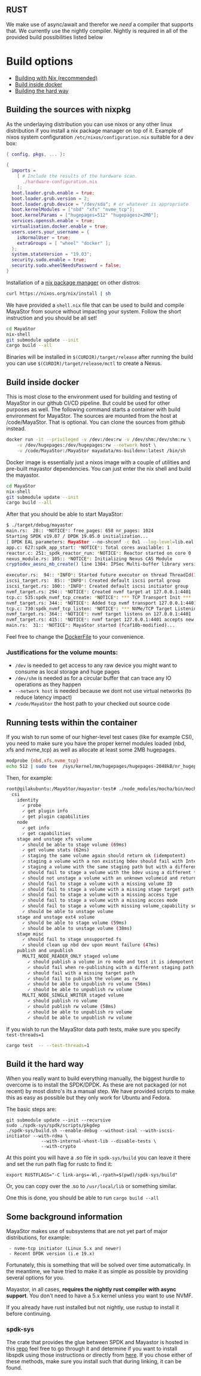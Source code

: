 ## RUST

We make use of async/await and therefor we *need* a compiler that supports that. We currently
use the nightly compiler. Nightly is required in all of the provided build possibilities listed below

Build options
==================
- [Building with Nix (recommended)](Building-the-sources-with-nixpkg)
- [Build inside docker](Build-inside-docker)
- [Building the hard way](Build-it-the-hard-way)

## Building the sources with nixpkg

As the underlaying distribution you can use nixos or any other linux
distribution if you install a nix package manager on top of it.
Example of nixos system configuration `/etc/nixos/configuration.nix`
suitable for a dev box:

```nix
{ config, pkgs, ... }:

{
  imports =
    [ # Include the results of the hardware scan.
      ./hardware-configuration.nix
    ];
  boot.loader.grub.enable = true;
  boot.loader.grub.version = 2;
  boot.loader.grub.device = "/dev/sda"; # or whatever is appropriate
  boot.kernelModules = ["nbd" "xfs" "nvme_tcp"];
  boot.kernelParams = ["hugepages=512" "hugepagesz=2MB"];
  services.openssh.enable = true;
  virtualisation.docker.enable = true;
  users.users.your_username = {
    isNormalUser = true;
    extraGroups = [ "wheel" "docker" ];
  };
  system.stateVersion = "19.03";
  security.sudo.enable = true;
  security.sudo.wheelNeedsPassword = false;
}
```

Installation of a [nix package manager](https://nixos.org/nix/download.html) on
other distros:

```bash
curl https://nixos.org/nix/install | sh
```

We have provided a `shell.nix` file that can be used to build and compile
MayaStor from source without impacting your system.
Follow the short instruction and you should be all set!

```bash
cd MayaStor
nix-shell
git submodule update --init
cargo build --all
```

Binaries will be installed in `$(CURDIR)/target/release` after running the build you can use
`$(CURDIR)/target/release/mctl` to create a Nexus.

## Build inside docker

This is most close to the environment used for building and testing of
MayaStor in our github CI/CD pipeline. But could be used for other purposes
as well. The following command starts a container with build environment
for MayaStor. The sources are mounted from the host at /code/MayaStor.
That is optional. You can clone the sources from github instead.

```bash
docker run -it --privileged -v /dev:/dev:rw -v /dev/shm:/dev/shm:rw \
    -v /dev/hugepages:/dev/hugepages:rw --network host \
    -v /code/MayaStor:/MayaStor mayadata/ms-buildenv:latest /bin/sh
```

Docker image is essentially just a nixos image with a couple of
utilities and pre-built mayastor dependencies. You can just
enter the nix shell and build the mayastor.

```bash
cd MayaStor
nix-shell
git submodule update --init
cargo build --all
```

After that you should be able to start MayaStor:

```bash
$ ./target/debug/mayastor
main.rs:  28:: *NOTICE*: free_pages: 658 nr_pages: 1024
Starting SPDK v19.07 / DPDK 19.05.0 initialization...
[ DPDK EAL parameters: MayaStor --no-shconf -c 0x1 --log-level=lib.eal:6 --log-level=lib.cryptodev:5 --log-level=user1:6 --base-virtaddr=0x200000000000 --match-allocations --file-prefix=spdk_pid57086 ]
app.c: 627:spdk_app_start: *NOTICE*: Total cores available: 1
reactor.c: 251:_spdk_reactor_run: *NOTICE*: Reactor started on core 0
nexus_module.rs: 105:: *NOTICE*: Initializing Nexus CAS Module
cryptodev_aesni_mb_create() line 1304: IPSec Multi-buffer library version used: 0.52.0

executor.rs:  94:: *INFO*: Started future executor on thread ThreadId(1)
iscsi_target.rs:  85:: *INFO*: Created default iscsi portal group
iscsi_target.rs: 100:: *INFO*: Created default iscsi initiator group
nvmf_target.rs: 294:: *NOTICE*: Created nvmf target at 127.0.0.1:4401
tcp.c: 535:spdk_nvmf_tcp_create: *NOTICE*: *** TCP Transport Init ***
nvmf_target.rs: 344:: *NOTICE*: Added tcp nvmf transport 127.0.0.1:4401
tcp.c: 730:spdk_nvmf_tcp_listen: *NOTICE*: *** NVMe/TCP Target Listening on 127.0.0.1 port 4401 ***
nvmf_target.rs: 364:: *NOTICE*: nvmf target listens on 127.0.0.1:4401
nvmf_target.rs: 415:: *NOTICE*: nvmf target 127.0.0.1:4401 accepts new connections
main.rs:  31:: *NOTICE*: MayaStor started (fcaf10b-modified)...
```

Feel free to change the [DockerFile](../Dockerfile) to your convenience.

### Justifications for the volume mounts:

- `/dev` is needed to get access to any raw device you might want to consume as local storage and huge pages
- `/dev/shm` is needed as for a circular buffer that can trace any IO operations as they happen
- `--network host` is needed because we dont not use virtual networks (to reduce latency impact)
- `/code/MayaStor` the host path to your checked out source code

## Running tests within the container

If you wish to run some of our higher-level test cases (like for example CSI), you need to make sure you have the
proper kernel modules loaded (nbd, xfs and nvme_tcp) as well as allocate at least some 2MB hugepages.

```bash
modprobe {nbd,xfs,nvme_tcp}
echo 512 | sudo tee  /sys/kernel/mm/hugepages/hugepages-2048kB/nr_hugepages
```

Then, for example:

```bash
root@gilakubuntu:/MayaStor/mayastor-test# ./node_modules/mocha/bin/mocha test_csi.js
  csi
    identity
      ✓ probe
      ✓ get plugin info
      ✓ get plugin capabilities
    node
      ✓ get info
      ✓ get capabilities
    stage and unstage xfs volume
      ✓ should be able to stage volume (69ms)
      ✓ get volume stats (62ms)
      ✓ staging the same volume again should return ok (idempotent)
      ✓ staging a volume with a non existing bdev should fail with Internal Error (57ms)
      ✓ staging a volume with the same staging path but with a different bdev should fail
      ✓ should fail to stage a volume with the bdev using a different target path
      ✓ should not unstage a volume with an unknown volumeid and return NOTFOUND error (51ms)
      ✓ should fail to stage a volume with a missing volume ID
      ✓ should fail to stage a volume with a missing stage target path
      ✓ should fail to stage a volume with a missing access type
      ✓ should fail to stage a volume with a missing accces mode
      ✓ should fail to stage a volume with missing volume_capability section
      ✓ should be able to unstage volume
    stage and unstage ext4 volume
      ✓ should be able to stage volume (59ms)
      ✓ should be able to unstage volume (38ms)
    stage misc
      ✓ should fail to stage unsupported fs
      ✓ should clean up nbd dev upon mount failure (47ms)
    publish and unpublish
      MULTI_NODE_READER_ONLY staged volume
        ✓ should publish a volume in ro mode and test it is idempotent op
        ✓ should fail when re-publishing with a different staging path
        ✓ should fail with a missing target path
        ✓ should fail to publish the volume as rw
        ✓ should be able to unpublish ro volume (56ms)
        ✓ should be able to unpublish rw volume
      MULTI_NODE_SINGLE_WRITER staged volume
        ✓ should publish ro volume
        ✓ should publish rw volume (58ms)
        ✓ should be able to unpublish ro volume
        ✓ should be able to unpublish rw volume

```

If you wish to run the MayaStor data path tests, make sure you specify `test-threads=1`

```bash
cargo test  -- --test-threads=1
```

## Build it the hard way

When you really want to build everything manually, the biggest hurdle to overcome is to install the SPDK/DPDK. As these
are not packaged (or not recent) by most distro's its a manual step. We have provided scripts to make this as easy as
possible but they only work for Ubuntu and Fedora.

The basic steps are:

```
git submodule update --init --recursive
sudo ./spdk-sys/spdk/scripts/pkgdep
./spdk-sys/build.sh --enable-debug --without-isal --with-iscsi-initiator --with-rdma \
             --with-internal-vhost-lib --disable-tests \
             --with-crypto
```
At this point you will have a .so file in `spdk-sys/build` you can leave it there and set the run path flag for rustc to find it:

```
export RUSTFLAGS="-C link-args=-Wl,-rpath=$(pwd)/spdk-sys/build"
```

Or, you can copy over the .so to `/usr/local/lib` or something similar.

One this is done, you should be able to run `cargo build --all`

## Some background information

MayaStor makes use of subsystems that are not yet part of major distributions, for example:

     - nvme-tcp initiator (Linux 5.x and newer)
     - Recent DPDK version (i.e 19.x)

Fortunately, this is something that will be solved over time automatically. In the meantime, we have
tried to make it as simple as possible by providing several options for you.

Mayastor, in all cases, **requires the nightly rust compiler with async support**.
You don't need to have a 5.x kernel unless you want to use NVMF.

If you already have rust installed but not nightly, use rustup to install it before continuing.
### spdk-sys
The crate that provides the glue between SPDK and Mayastor is hosted in this [repo](https://github.com/openebs/spdk-sys)
feel free to go through it and determine if you want to install libspdk using those instructions or directly from
[here](https://github.com/openebs/spdk). If you chose either of these methods, make sure you install such that
during linking, it can be found.


